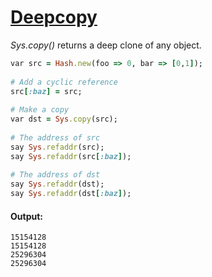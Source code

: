 [1]: http://rosettacode.org/wiki/Deepcopy

# [Deepcopy][1]

_Sys.copy()_ returns a deep clone of any object.

```ruby
var src = Hash.new(foo => 0, bar => [0,1]);
 
# Add a cyclic reference
src[:baz] = src;
 
# Make a copy
var dst = Sys.copy(src);
 
# The address of src
say Sys.refaddr(src);
say Sys.refaddr(src[:baz]);
 
# The address of dst
say Sys.refaddr(dst);
say Sys.refaddr(dst[:baz]);
```

#### Output:
```
15154128
15154128
25296304
25296304
```
